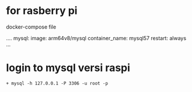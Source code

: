 # for rasberry pi

docker-compose file 

....
  mysql:
    image: arm64v8/mysql
    container_name: mysql57
    restart: always
...

# login to mysql versi raspi
    + mysql -h 127.0.0.1 -P 3306 -u root -p
